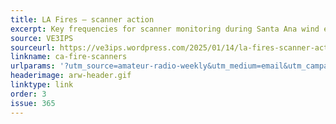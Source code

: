 ```yaml
---
title: LA Fires – scanner action
excerpt: Key frequencies for scanner monitoring during Santa Ana wind events.
source: VE3IPS
sourceurl: https://ve3ips.wordpress.com/2025/01/14/la-fires-scanner-action/
linkname: ca-fire-scanners
urlparams: '?utm_source=amateur-radio-weekly&utm_medium=email&utm_campaign=newsletter'
headerimage: arw-header.gif
linktype: link
order: 3
issue: 365
---
```


